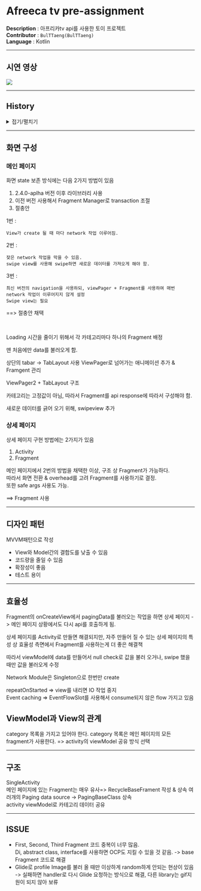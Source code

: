 # Afreeca tv pre-assignment

**Description** : 아프리카tv api를 사용한 토이 프로젝트  
**Contributor** : `BulTTaeng(BulTTaeng)`  
**Language** : Kotlin   

---

## 시연 영상

![](https://github.com/BulTTaeng/afreeca/blob/master/testing.gif)

---  

## History

<details>
<summary>접기/펼치기</summary><br>  

`2023-01-04`  
- init
- Api 호출 부, data class 구현

`2023-01-05`  
- view 구조 설정
- dynamic하게 category 호출
- EventFlow 추가
- repeatOnLifeCycle 추가 
- 방송 데이터 가져오기
- 방송 데이터 view적용z
- paging 적용
- swipe view 추가

`2023-01-06`  
- 디테일 페이지 구현
- glide error 해결

`2023-01-07`  
- recycler view item view 수정
- paging data source 분할
- paging data source들 wrap
- Fragment 코드 중복 해결
- recycler item에 carview 적용

`2023-01-08`  
- Paging end page 조절
- Paging footer 추가
- 네트워크 연결 check 추가
- Unit test 추가


</details>

---  

## 화면 구성  

### 메인 페이지  

화면 state 보존 방식에는 다음 2가지 방법이 있음

1. 2.4.0-aplha 버전 이후 라이브러리 사용
2. 이전 버전 사용해서 Fragment Manager로 transaction 조절
3. 절충안


1번 :

    View가 create 될 때 마다 network 작업 이루어짐.

2번 : 

    잦은 network 작업을 막을 수 있음.  
    swipe view를 사용해 swipe하면 새로운 데이터를 가져오게 해야 함.
    

3번 : 

    최신 버전의 navigation을 사용하되, viewPager + Fragment를 사용하여 매번 network 작업이 이루어지지 않게 설정  
    Swipe view는 필요


==> 절충안 채택

</br>

Loading 시간을 줄이기 위해서 각 카테고리마다 하나의 Fragment 배정

맨 처음에만 data를 불러오게 함.  

상단의 tabar -> TabLayout 사용
ViewPager로 넘어가는 애니메이션 추가 & Framgent 관리

ViewPager2 + TabLayout 구조  

카테고리는 고정값이 아님, 따라서 Fragment를 api response에 따라서 구성해야 함.


새로운 데이터를 긁어 오기 위해, swipeview 추가


### 상세 페이지  

상세 페이지 구현 방법에는 2가지가 있음

1. Activity
2. Fragment


메인 페이지에서 2번의 방법을 채택한 이상, 구조 상 Fragment가 가능하다.  
따라서 화면 전환 & overhead를 고려 Fragment를 사용하기로 결정.  
또한 safe args 사용도 가능.  

==> Fragment 사용

---  

## 디자인 패턴   

MVVM패턴으로 작성 

- View와 Model간의 결합도를 낮출 수 있음
- 코드량을 줄일 수 있음
- 확장성이 좋음
- 테스트 용이

---

## 효율성   

Fragment의 onCreateView에서 pagingData를 불러오는 작업을 하면 상세 페이지 -> 메인 페이지 상황에서도 다시 api를 호출하게 됨.  

상세 페이지를 Activity로 만들면 해결되지만, 자주 만들어 질 수 있는 상세 페이지의 특성 상 효율성 측면에서 Fragment를 사용하는게 더 좋은 해결책  

따라서 viewModel에 data를 만들어서 null check로 값을 불러 오거나, swipe 했을 때만 값을 불러오게 수정  

Network Module은 Singleton으로 한번만 create  

repeatOnStarted => view를 내리면 IO 작업 중지  
Event caching => EventFlowSlot를 사용해서 consume되지 않은 flow 가지고 있음

## ViewModel과 View의 관계   

category 목록을 가지고 있어야 한다.
category 목록은 메인 페이지의 모든 fragment가 사용한다.
=> activity의 viewModel 공유 방식 선택

---

## 구조  

SingleActivity  
메인 페이지에 있는 Fragment는 매우 유사=> RecycleBaseFrament 작성 & 상속
여러개의 Paging data source  -> PagingBaseClass 상속  
activity viewModel로 카테고리 데이터 공유

---

## ISSUE
- First, Second, Third Fragment 코드 중복이 너무 많음.  
Di, abstract class, interface를 사용하면 OCP도 지킬 수 있을 것 같음. -> base Fragment 코드로 해결
- Glide로 profile Image를 불러 올 때만 이상하게 random하게 안되는 현상이 있음 -> 실패하면 handler로 다시 Glide 요청하는 방식으로 해결, 다른 library는 gif지원이 되지 않아 보류
